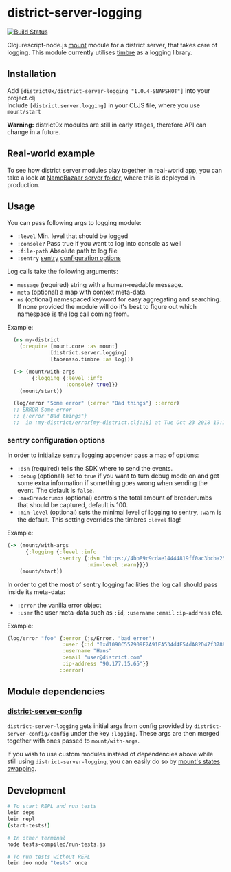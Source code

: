 # district-server-logging

[![Build Status](https://travis-ci.org/district0x/district-server-logging.svg?branch=master)](https://travis-ci.org/district0x/district-server-logging)

Clojurescript-node.js [mount](https://github.com/tolitius/mount) module for a district server, that takes care of logging. This module currently utilises [timbre](https://github.com/ptaoussanis/timbre) as a logging library.

## Installation
Add `[district0x/district-server-logging "1.0.4-SNAPSHOT"]` into your project.clj  
Include `[district.server.logging]` in your CLJS file, where you use `mount/start`

**Warning:** district0x modules are still in early stages, therefore API can change in a future.

## Real-world example
To see how district server modules play together in real-world app, you can take a look at [NameBazaar server folder](https://github.com/district0x/name-bazaar/tree/master/src/name_bazaar/server), 
where this is deployed in production.

## Usage
You can pass following args to logging module: 
* `:level` Min. level that should be logged
* `:console?` Pass true if you want to log into console as well
* `:file-path` Absolute path to log file
* `:sentry` [sentry](https://sentry.io/) [configuration options](#sentry)

Log calls take the following arguments:

* `message` (required) string with a human-readable message.
* `meta` (optional) a map with context meta-data.
* `ns` (optional) namespaced keyword for easy aggregating and searching. If none provided the module will do it's best to figure out which namespace is the log call coming from. 

Example:

```clojure
  (ns my-district
    (:require [mount.core :as mount]
              [district.server.logging]
              [taoensso.timbre :as log]))

  (-> (mount/with-args
        {:logging {:level :info
                   :console? true}})
    (mount/start))

  (log/error "Some error" {:error "Bad things"} ::error)
  ;; ERROR Some error 
  ;; {:error "Bad things"}
  ;;  in :my-district/error[my-district.clj:18] at Tue Oct 23 2018 19:20:20 GMT+0200 (CEST)
```

### <a name="sentry"> sentry configuration options
In order to initialize sentry logging appender pass a map of options:

* `:dsn` (required) tells the SDK where to send the events.
* `:debug` (optional) set to `true` if you want to turn debug mode on and get some extra information if something goes wrong when sending the event. The default is `false`. 
* `:maxBreadcrumbs` (optional) controls the total amount of breadcrumbs that should be captured, default is 100.
* `:min-level` (optional) sets the minimal level of logging to sentry, `:warn` is the default. This setting overrides the timbres `:level` flag!

Example:

```clojure
(-> (mount/with-args
      {:logging {:level :info
                 :sentry {:dsn "https://4bb89c9cdae14444819ff0ac3bcba253@sentry.io/1306960"
                          :min-level :warn}}})
    (mount/start))
```

In order to get the most of sentry logging facilities the log call should pass inside its meta-data:

* `:error` the vanilla error object 
* `:user` the user meta-data such as `:id`, `:username` `:email` `:ip-address` etc.

Example:

```clojure
(log/error "foo" {:error (js/Error. "bad error") 
                  :user {:id "0xd1090C557909E2A91FA534d4F54dA82D47f3788e"
                  :username "Hans"
                  :email "user@district.com"
                  :ip-address "90.177.15.65"}} 
                 ::error)
```

## Module dependencies

### [district-server-config](https://github.com/district0x/district-server-config)
`district-server-logging` gets initial args from config provided by `district-server-config/config` under the key `:logging`. These args are then merged together with ones passed to `mount/with-args`.

If you wish to use custom modules instead of dependencies above while still using `district-server-logging`, you can easily do so by [mount's states swapping](https://github.com/tolitius/mount#swapping-states-with-states).
## Development
```bash
# To start REPL and run tests
lein deps
lein repl
(start-tests!)

# In other terminal
node tests-compiled/run-tests.js

# To run tests without REPL
lein doo node "tests" once
```

